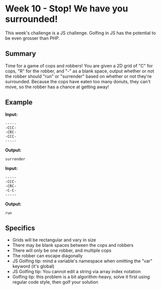 # Week 10 - Stop! We have you surrounded!

This week's challenge is a JS challenge. Golfing in JS has the potential to be even grosser than PHP.

## Summary

Time for a game of cops and robbers! You are given a 2D grid of "C" for cops, "R" for the robber, and "-" as a blank space, output whether or not the robber should "run" or "surrender" based on whether or not they're surrounded. Because the cops have eaten too many donuts, they can't move, so the robber has a chance at getting away!

## Example

**Input:**

    -----
    -CCC-
    -CRC-
    -CCC-
    -----

**Output:**

`surrender`

**Input:**

    -----
    -CCC-
    -CRC-
    -C-C-
    -----

**Output:**

`run`

## Specifics

* Grids will be rectangular and vary in size
* There may be blank spaces between the cops and robbers
* There will only be one robber, and multiple cops
* The robber can escape diagonally
* JS Golfing tip: mind a variable's namespace when omitting the "var" keyword (it's global)
* JS Golfing tip: You cannot edit a string via array index notation
* Golfing tip: this problem is a bit algorithm-heavy, solve it first using regular code style, then golf your solution
